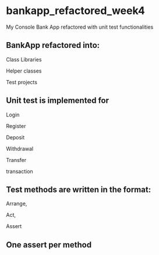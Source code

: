 # bankapp_refactored_week4

My Console Bank App refactored with unit test functionalities

## BankApp refactored into:

Class Libraries

Helper classes

Test projects
 
## Unit test is implemented for
Login

Register

Deposit

Withdrawal

Transfer

transaction 
 
## Test methods are written in the format: 

Arrange, 

Act, 

Assert

## One assert per method 
